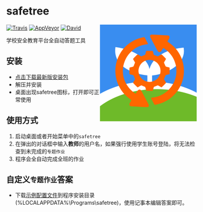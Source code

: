 safetree
====

<img align="right" width="256" height="256" src="build/icons/512x512.png">

[![Travis](https://img.shields.io/travis/gucong3000/safetree.svg?label=作业自动完成)](https://travis-ci.org/gucong3000/safetree)
[![AppVeyor](https://img.shields.io/appveyor/ci/gucong3000/safetree.svg?&label=安装包编译)](https://ci.appveyor.com/project/15064787217/cscs)
[![David](https://img.shields.io/david/gucong3000/safetree.svg)](https://david-dm.org/gucong3000/safetree)

学校安全教育平台全自动答题工具

## 安装

 - [点击下载最新版安装包](https://ci.appveyor.com/api/projects/gucong3000/safetree/artifacts/setup.zip?branch=master)
 - 解压并安装
 - 桌面出现safetree图标，打开即可正常使用

## 使用方式

 1. 启动桌面或者开始菜单中的`safetree`
 1. 在弹出的对话框中输入**教师**的用户名，如果强行使用学生账号登陆，将无法检查到未完成的`专题作业`
 1. 程序会全自动完成全班的作业

## 自定义`专题作业`答案

 - 下载[示例配置文件](https://github.com/gucong3000/safetree/raw/master/specials.js)到程序安装目录(%LOCALAPPDATA%\Programs\safetree)，使用记事本编辑答案即可。
